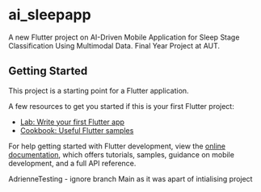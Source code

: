 # ai_sleepapp

A new Flutter project on AI-Driven Mobile Application for Sleep Stage Classification Using Multimodal Data.
Final Year Project at AUT.

## Getting Started

This project is a starting point for a Flutter application.

A few resources to get you started if this is your first Flutter project:

- [Lab: Write your first Flutter app](https://docs.flutter.dev/get-started/codelab)
- [Cookbook: Useful Flutter samples](https://docs.flutter.dev/cookbook)

For help getting started with Flutter development, view the
[online documentation](https://docs.flutter.dev/), which offers tutorials,
samples, guidance on mobile development, and a full API reference.




AdrienneTesting - ignore branch Main as it was apart of intialising project

